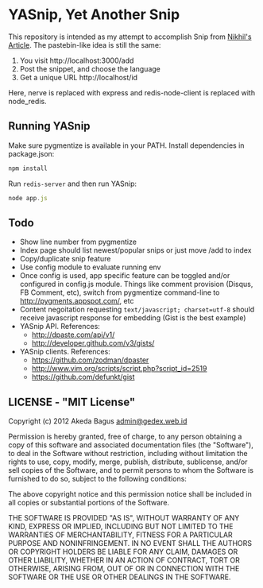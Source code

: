 YASnip, Yet Another Snip
============

This repository is intended as my attempt to accomplish Snip from [Nikhil's Article](http://howtonode.org/node-redis-fun).
The pastebin-like idea is still the same:

1. You visit http://localhost:3000/add
2. Post the snippet, and choose the language
3. Get a unique URL http://localhost/id

Here, nerve is replaced with express and redis-node-client is replaced with node_redis.

## Running YASnip

Make sure pygmentize is available in your PATH. Install dependencies in package.json:
````bash
npm install
````

Run `redis-server` and then run YASnip:
````js
node app.js
````

## Todo

* Show line number from pygmentize
* Index page should list newest/popular snips or just move /add to index
* Copy/duplicate snip feature
* Use config module to evaluate running env
* Once config is used, app specific feature can be toggled and/or configured
  in config.js module. Things like comment provision (Disqus, FB Comment, etc),
  switch from pygmentize command-line to http://pygments.appspot.com/, etc
* Content negoitation requesting `text/javascript; charset=utf-8` should receive
  javascript response for embedding (Gist is the best example)
* YASnip API. References:
  * http://dpaste.com/api/v1/
  * http://developer.github.com/v3/gists/
* YASnip clients. References:
  * https://github.com/zodman/dpaster
  * http://www.vim.org/scripts/script.php?script_id=2519
  * https://github.com/defunkt/gist

## LICENSE - "MIT License"

Copyright (c) 2012 Akeda Bagus <admin@gedex.web.id>

Permission is hereby granted, free of charge, to any person
obtaining a copy of this software and associated documentation
files (the "Software"), to deal in the Software without
restriction, including without limitation the rights to use,
copy, modify, merge, publish, distribute, sublicense, and/or sell
copies of the Software, and to permit persons to whom the
Software is furnished to do so, subject to the following
conditions:

The above copyright notice and this permission notice shall be
included in all copies or substantial portions of the Software.

THE SOFTWARE IS PROVIDED "AS IS", WITHOUT WARRANTY OF ANY KIND,
EXPRESS OR IMPLIED, INCLUDING BUT NOT LIMITED TO THE WARRANTIES
OF MERCHANTABILITY, FITNESS FOR A PARTICULAR PURPOSE AND
NONINFRINGEMENT. IN NO EVENT SHALL THE AUTHORS OR COPYRIGHT
HOLDERS BE LIABLE FOR ANY CLAIM, DAMAGES OR OTHER LIABILITY,
WHETHER IN AN ACTION OF CONTRACT, TORT OR OTHERWISE, ARISING
FROM, OUT OF OR IN CONNECTION WITH THE SOFTWARE OR THE USE OR
OTHER DEALINGS IN THE SOFTWARE.
